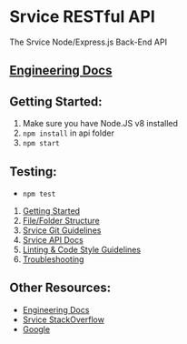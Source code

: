 # Srvice RESTful API
The Srvice Node/Express.js Back-End API

## [Engineering Docs](https://srivce.slite.com/)

## Getting Started:

1. Make sure you have Node.JS v8 installed
2. ```npm install``` in api folder
3. ```npm start```

## Testing:

* ```npm test```

1. [Getting Started](https://github.com/srvice/srvice-api/wiki/Getting-Started)
2. [File/Folder Structure](https://github.com/srvice/srvice-api/wiki/File-&-Folder-Structure-Explanation)
2. [Srvice Git Guidelines](https://github.com/srvice/srvice-api/wiki/Srvice-Git-Guidelines)
3. [Srvice API Docs](https://github.com/srvice/srvice-api/wiki/Srvice-API-Documentation) 
4. [Linting & Code Style Guidelines](https://github.com/srvice/srvice-api/wiki/Code-Style-&-Linting-Guidelines)
5. [Troubleshooting](https://github.com/srvice/srvice-api/wiki/Troubleshooting)


## Other Resources:

* [Engineering Docs](https://srivce.slite.com/)
* [Srvice StackOverflow](https://stackoverflow.com/c/srvice)
* [Google](google.com)
